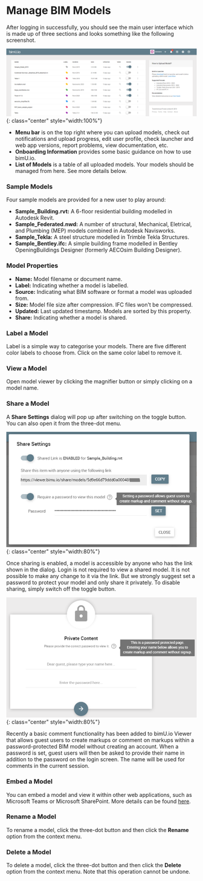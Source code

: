 # Manage BIM Models
After logging in successfully, you should see the main user interface which is made up of three sections and looks something like the following screenshot.

![Screenshot](../images/mainui.png){: class="center" style="width:100%"}

- **Menu bar** is on the top right where you can upload models, check out notifications and upload progress, edit user profile, check launcher and web app versions, report problems, view documentation, etc.
- **Onboarding Information** provides some basic guidance on how to use bimU.io.
- **List of Models** is a table of all uploaded models. Your models should be managed from here. See more details below.

### Sample Models

Four sample models are provided for a new user to play around: 

- **Sample_Building.rvt:** A 6-floor residential building modelled in Autodesk Revit.
- **Sample_Federated.nwd:** A number of structural, Mechanical, Eletrical, and Plumbing (MEP) models combined in Autodesk Navisworks.
- **Sample_Tekla:** A steel structure modelled in Trimble Tekla Structures.
- **Sample_Bentley.ifc:** A simple building frame modelled in Bentley OpeningBuildings Designer (formerly AECOsim Building Designer).

### Model Properties

- **Name:** Model filename or document name.
- **Label:** Indicating whether a model is labelled.
- **Source:** Indicating what BIM software or format a model was uploaded from.
- **Size:** Model file size after compression. IFC files won't be compressed.
- **Updated:** Last updated timestamp. Models are sorted by this property.
- **Share:** Indicating whether a model is shared.

### Label a Model

Label is a simple way to categorise your models. There are five different color labels to choose from. Click on the same color label to remove it.

### View a Model

Open model viewer by clicking the magnifier button or simply clicking on a model name.

### Share a Model

A **Share Settings** dialog will pop up after switching on the toggle button. You can also open it from the three-dot menu. 

![Screenshot](../images/share_settings_new.png){: class="center" style="width:80%"}

Once sharing is enabled, a model is accessible by anyone who has the link shown in the dialog. Login is not required to view a shared model. It is not possible to make any change to it via the link. But we strongly suggest set a password to protect your model and only share it privately. To disable sharing, simply switch off the toggle button.

![Screenshot](../images/password_protected_screen.png){: class="center" style="width:80%"}

Recently a basic comment functionality has been added to bimU.io Viewer that allows guest users to create markups or comment on markups within a password-protected BIM model without creating an account. When a password is set, guest users will then be asked to provide their name in addition to the password on the login screen. The name will be used for comments in the current session.

### Embed a Model

You can embed a model and view it within other web applications, such as Microsoft Teams or Microsoft SharePoint. More details can be found [here](embed-in-other-applications.md).

### Rename a Model

To rename a model, click the three-dot button and then click the **Rename** option from the context menu.

### Delete a Model

To delete a model, click the three-dot button and then click the **Delete** option from the context menu. Note that this operation cannot be undone.